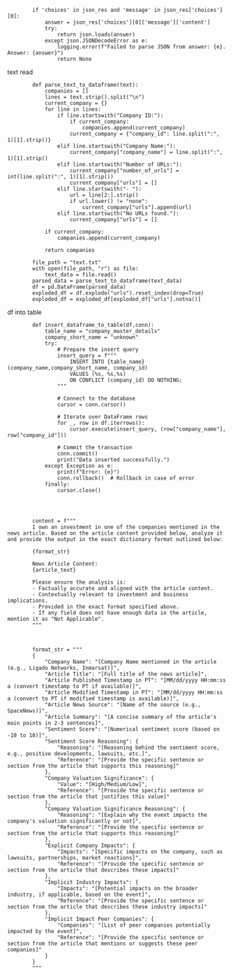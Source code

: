             if 'choices' in json_res and 'message' in json_res['choices'][0]:
                answer = json_res['choices'][0]['message']['content']
                try:
                    return json.loads(answer)
                except json.JSONDecodeError as e:
                    logging.error(f"Failed to parse JSON from answer: {e}. Answer: {answer}")
                    return None





text read

            def parse_text_to_dataframe(text):
                companies = []
                lines = text.strip().split("\n")
                current_company = {}
                for line in lines:
                    if line.startswith("Company ID:"):
                        if current_company: 
                            companies.append(current_company)
                        current_company = {"company_id": line.split(":", 1)[1].strip()}
                    elif line.startswith("Company Name:"):
                        current_company["company_name"] = line.split(":", 1)[1].strip()
                    elif line.startswith("Number of URLs:"):
                        current_company["number_of_urls"] = int(line.split(":", 1)[1].strip())
                        current_company["urls"] = []
                    elif line.startswith("- "):
                        url = line[2:].strip()
                        if url.lower() != "none":
                            current_company["urls"].append(url)
                    elif line.startswith("No URLs found."):
                        current_company["urls"] = [] 
            
                if current_company:
                    companies.append(current_company)
            
                return companies
            
            file_path = "text.txt"
            with open(file_path, "r") as file:
                text_data = file.read()
            parsed_data = parse_text_to_dataframe(text_data)
            df = pd.DataFrame(parsed_data)
            exploded_df = df.explode("urls").reset_index(drop=True)
            exploded_df = exploded_df[exploded_df["urls"].notna()]





df into table

            def insert_dataframe_to_table(df,conn):
                table_name = "company_master_details"
                company_short_name = "unknown"
                try:
                    # Prepare the insert query
                    insert_query = f"""
                        INSERT INTO {table_name} (company_name,company_short_name, company_id)
                        VALUES (%s, %s,%s)
                        ON CONFLICT (company_id) DO NOTHING;
                    """
                    
                    # Connect to the database
                    cursor = conn.cursor()
                    
                    # Iterate over DataFrame rows
                    for _, row in df.iterrows():
                        cursor.execute(insert_query, (row["company_name"], row["company_id"]))
                    
                    # Commit the transaction
                    conn.commit()
                    print("Data inserted successfully.")
                except Exception as e:
                    print(f"Error: {e}")
                    conn.rollback()  # Rollback in case of error
                finally:
                    cursor.close()




            content = f"""
            I own an investment in one of the companies mentioned in the news article. Based on the article content provided below, analyze it and provide the output in the exact dictionary format outlined below:
            
            {format_str}
            
            News Article Content:
            {article_text}
            
            Please ensure the analysis is:
            - Factually accurate and aligned with the article content.
            - Contextually relevant to investment and business implications.
            - Provided in the exact format specified above.
            - If any field does not have enough data in the article, mention it as "Not Applicable".
            """



            format_str = """
            {
                "Company Name": "[Company Name mentioned in the article (e.g., Ligado Networks, Inmarsat)]",
                "Article Title": "[Full title of the news article]",
                "Article Published Timestamp in PT": "[MM/dd/yyyy HH:mm:ss a (convert timestamp to PT if available)]",
                "Article Modified Timestamp in PT": "[MM/dd/yyyy HH:mm:ss a (convert to PT if modified timestamp is available)]",
                "Article News Source": "[Name of the source (e.g., SpaceNews)]",
                "Article Summary": "[A concise summary of the article's main points in 2-3 sentences]",
                "Sentiment Score": "[Numerical sentiment score (based on -10 to 10)]",
                "Sentiment Score Reasoning": {
                    "Reasoning": "[Reasoning behind the sentiment score, e.g., positive developments, lawsuits, etc.]",
                    "Reference": "[Provide the specific sentence or section from the article that supports this reasoning]"
                },
                "Company Valuation Significance": {
                    "Value": "[High/Medium/Low]",
                    "Reference": "[Provide the specific sentence or section from the article that justifies this value]"
                },
                "Company Valuation Significance Reasoning": {
                    "Reasoning": "[Explain why the event impacts the company's valuation significantly or not]",
                    "Reference": "[Provide the specific sentence or section from the article that supports this reasoning]"
                },
                "Explicit Company Impacts": {
                    "Impacts": "[Specific impacts on the company, such as lawsuits, partnerships, market reactions]",
                    "Reference": "[Provide the specific sentence or section from the article that describes these impacts]"
                },
                "Implicit Industry Impacts": {
                    "Impacts": "[Potential impacts on the broader industry, if applicable, based on the event]",
                    "Reference": "[Provide the specific sentence or section from the article that describes these industry impacts]"
                },
                "Implicit Impact Peer Companies": {
                    "Companies": "[List of peer companies potentially impacted by the event]",
                    "Reference": "[Provide the specific sentence or section from the article that mentions or suggests these peer companies]"
                }
            }
            """
